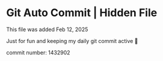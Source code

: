# Git Auto Commit | Hidden File

This file was added Feb 12, 2025

Just for fun and keeping my daily git commit active 🤪

commit number: 1432902
